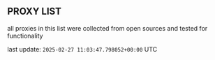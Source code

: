 ## PROXY LIST

all proxies in this list were collected from open sources and tested for functionality

last update: `2025-02-27 11:03:47.798052+00:00` UTC
